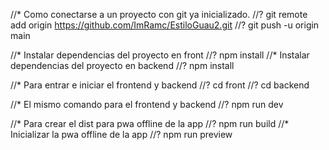 //* Como conectarse a un proyecto con git ya inicializado.
//? git remote add origin https://github.com/ImRamc/EstiloGuau2.git
//? git push -u origin main

//* Instalar dependencias del proyecto en front
//? npm install
//* Instalar dependencias del proyecto en backend
//? npm install

//* Para entrar e iniciar el frontend y backend
//? cd front
//? cd backend

//* El mismo comando para el frontend y backend
//? npm run dev

//* Para crear el dist para pwa offline de la app
//? npm run build
//* Inicializar la pwa offline de la app
//? npm run preview

